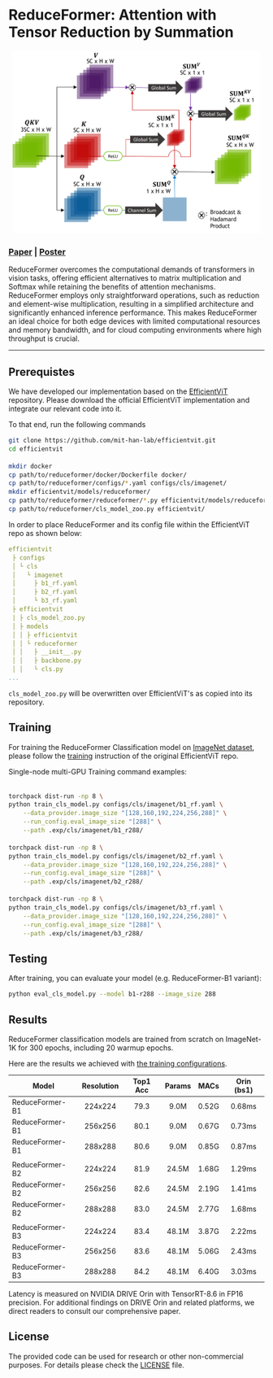 # ReduceFormer: Attention with Tensor Reduction by Summation 

<!-- ![image](resources/image.png) -->
<div align="center">
  <img src="./resources/reduceformer_attn.png" height="360">
</div>

### [Paper](https://arxiv.org/abs/2406.07488) | [Poster](./resources/ReduceFormer_CVPRW_2024_Poster.pdf)
<!-- John Yang, Le An, Su Inn Park   -->

ReduceFormer overcomes the computational demands of transformers in vision tasks, 
offering efficient alternatives to matrix multiplication and Softmax while retaining the benefits of attention mechanisms.
ReduceFormer employs only straightforward operations, such as reduction and element-wise multiplication, 
resulting in a simplified architecture and significantly enhanced inference performance. 
This makes ReduceFormer an ideal choice for both edge devices with limited computational resources and memory bandwidth, and for cloud computing environments where high throughput is crucial.
<hr>

## Prerequistes

We have developed our implementation based on the [EfficientViT](https://github.com/mit-han-lab/efficientvit/tree/master) repository.
Please download the official EfficientViT implementation and integrate our relevant code into it.

To that end, run the following commands

```bash
git clone https://github.com/mit-han-lab/efficientvit.git
cd efficientvit

mkdir docker
cp path/to/reduceformer/docker/Dockerfile docker/
cp path/to/reduceformer/configs/*.yaml configs/cls/imagenet/
mkdir efficientvit/models/reduceformer/
cp path/to/reduceformer/reduceformer/*.py efficientvit/models/reduceformer/
cp path/to/reduceformer/cls_model_zoo.py efficientvit/
```

In order to place ReduceFormer and its config file within the EfficientViT repo as shown below:

```yaml
efficientvit
 ├ configs
 │ └ cls
 │   └ imagenet 
 │     ├ b1_rf.yaml
 │     ├ b2_rf.yaml
 │     └ b3_rf.yaml
 ├ efficientvit
 | ├ cls_model_zoo.py 
 │ ├ models
 │ │ ├ efficientvit
 │ │ └ reduceformer
 │ │   ├ __init__.py
 │ │   ├ backbone.py
 │ │   └ cls.py
...
```
`cls_model_zoo.py` will be overwritten over EfficientViT's as copied into its repository. 


## Training

For training the ReduceFormer Classification model on [ImageNet dataset](https://www.image-net.org/),
please follow the [training](https://github.com/mit-han-lab/efficientvit/blob/master/applications/cls.md) instruction of the original EfficientViT repo. 

Single-node multi-GPU Training command examples:

```bash

torchpack dist-run -np 8 \
python train_cls_model.py configs/cls/imagenet/b1_rf.yaml \
    --data_provider.image_size "[128,160,192,224,256,288]" \
    --run_config.eval_image_size "[288]" \
    --path .exp/cls/imagenet/b1_r288/

torchpack dist-run -np 8 \
python train_cls_model.py configs/cls/imagenet/b2_rf.yaml \
    --data_provider.image_size "[128,160,192,224,256,288]" \
    --run_config.eval_image_size "[288]" \
    --path .exp/cls/imagenet/b2_r288/

torchpack dist-run -np 8 \
python train_cls_model.py configs/cls/imagenet/b3_rf.yaml \
    --data_provider.image_size "[128,160,192,224,256,288]" \
    --run_config.eval_image_size "[288]" \
    --path .exp/cls/imagenet/b3_r288/

```

## Testing
After training, you can evaluate your model (e.g. ReduceFormer-B1 variant):

```bash
python eval_cls_model.py --model b1-r288 --image_size 288
```


## Results

ReduceFormer classification models are trained from scratch on ImageNet-1K for 300 epochs, including 20 warmup epochs.

Here are the results we achieved with [the training configurations](configs).

| Model         |  Resolution | Top1 Acc|  Params |  MACs |  Orin (bs1) | 
|----------------------|:----------:|:----------:|:---------:|:----------:|:------------:|
| ReduceFormer-B1 | 224x224 | 79.3 | 9.0M | 0.52G | 0.68ms |
| ReduceFormer-B1 | 256x256 | 80.1 | 9.0M | 0.67G | 0.73ms |
| ReduceFormer-B1 | 288x288 | 80.6 | 9.0M | 0.85G | 0.87ms |
| |
| ReduceFormer-B2 | 224x224 | 81.9 | 24.5M  | 1.68G  | 1.29ms |
| ReduceFormer-B2 | 256x256 | 82.6 | 24.5M  | 2.19G  | 1.41ms |
| ReduceFormer-B2 | 288x288 | 83.0 | 24.5M  | 2.77G  | 1.68ms |
| |
| ReduceFormer-B3 | 224x224 | 83.4 | 48.1M  | 3.87G  | 2.22ms |
| ReduceFormer-B3 | 256x256 | 83.6 | 48.1M  | 5.06G  | 2.43ms |
| ReduceFormer-B3 | 288x288 | 84.2 | 48.1M  | 6.40G  | 3.03ms |

Latency is measured on NVIDIA DRIVE Orin with TensorRT-8.6 in FP16 precision.
For additional findings on DRIVE Orin and related platforms, we direct readers to consult our comprehensive paper.

## License
The provided code can be used for research or other non-commercial purposes. For details please check the [LICENSE](LICENSE) file.

